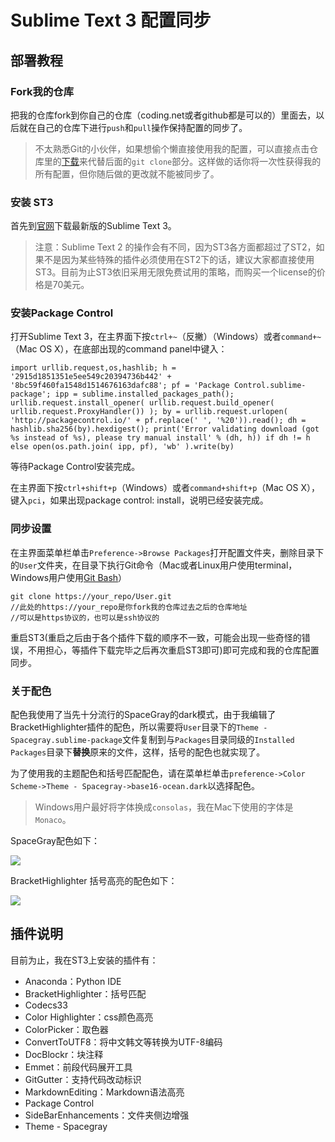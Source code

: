 # Sublime Text 3 配置同步

## 部署教程

### Fork我的仓库

把我的仓库fork到你自己的仓库（coding.net或者github都是可以的）里面去，以后就在自己的仓库下进行`push`和`pull`操作保持配置的同步了。

> 不太熟悉Git的小伙伴，如果想偷个懒直接使用我的配置，可以直接点击仓库里的[下载](https://coding.net/u/quentinchen/p/User/git/archive/master)来代替后面的`git clone`部分。这样做的话你将一次性获得我的所有配置，但你随后做的更改就不能被同步了。

### 安装 ST3

首先到[官网](https://www.sublimetext.com/3)下载最新版的Sublime Text 3。

> 注意：Sublime Text 2 的操作会有不同，因为ST3各方面都超过了ST2，如果不是因为某些特殊的插件必须使用在ST2下的话，建议大家都直接使用ST3。目前为止ST3依旧采用无限免费试用的策略，而购买一个license的价格是70美元。

### 安装Package Control

打开Sublime Text 3，在主界面下按`ctrl+~`（反撇）（Windows）或者`command+~`（Mac OS X），在底部出现的command panel中键入：

```
import urllib.request,os,hashlib; h = '2915d1851351e5ee549c20394736b442' + '8bc59f460fa1548d1514676163dafc88'; pf = 'Package Control.sublime-package'; ipp = sublime.installed_packages_path(); urllib.request.install_opener( urllib.request.build_opener( urllib.request.ProxyHandler()) ); by = urllib.request.urlopen( 'http://packagecontrol.io/' + pf.replace(' ', '%20')).read(); dh = hashlib.sha256(by).hexdigest(); print('Error validating download (got %s instead of %s), please try manual install' % (dh, h)) if dh != h else open(os.path.join( ipp, pf), 'wb' ).write(by)
```

等待Package Control安装完成。

在主界面下按`ctrl+shift+p`（Windows）或者`command+shift+p`（Mac OS X），键入`pci`，如果出现package control: install，说明已经安装完成。

### 同步设置

在主界面菜单栏单击`Preference->Browse Packages`打开配置文件夹，删除目录下的`User`文件夹，在目录下执行Git命令（Mac或者Linux用户使用terminal，Windows用户使用[Git Bash](https://git-scm.com/download/win)）

```git
git clone https://your_repo/User.git
//此处的https://your_repo是你fork我的仓库过去之后的仓库地址
//可以是https协议的，也可以是ssh协议的
```

重启ST3(重启之后由于各个插件下载的顺序不一致，可能会出现一些奇怪的错误，不用担心，等插件下载完毕之后再次重启ST3即可)即可完成和我的仓库配置同步。

### 关于配色

配色我使用了当先十分流行的SpaceGray的dark模式，由于我编辑了BracketHighlighter插件的配色，所以需要将`User`目录下的`Theme - Spacegray.sublime-package`文件复制到与`Packages`目录同级的`Installed Packages`目录下**替换**原来的文件，这样，括号的配色也就实现了。

为了使用我的主题配色和括号匹配配色，请在菜单栏单击`preference->Color Scheme->Theme - Spacegray->base16-ocean.dark`以选择配色。

> Windows用户最好将字体换成`consolas`，我在Mac下使用的字体是`Monaco`。

SpaceGray配色如下：

![](https://packagecontrol.io/readmes/img/d0545a784bcadd0df626c55ef74954eeffc44b63.png)

BracketHighlighter 括号高亮的配色如下：

![](https://packagecontrol.io/readmes/img/2c23129492d6d74b8f9139711578e9ad0d1115a0.png)

## 插件说明

目前为止，我在ST3上安装的插件有：

- Anaconda：Python IDE
- BracketHighlighter：括号匹配
- Codecs33
- Color Highlighter：css颜色高亮
- ColorPicker：取色器
- ConvertToUTF8：将中文韩文等转换为UTF-8编码
- DocBlockr：块注释
- Emmet：前段代码展开工具
- GitGutter：支持代码改动标识
- MarkdownEditing：Markdown语法高亮
- Package Control
- SideBarEnhancements：文件夹侧边增强
- Theme - Spacegray